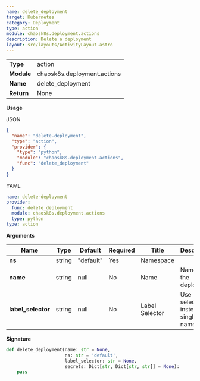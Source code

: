 ```yaml
---
name: delete_deployment
target: Kubernetes
category: Deployment
type: action
module: chaosk8s.deployment.actions
description: Delete a deployment
layout: src/layouts/ActivityLayout.astro
---
```


|            |                             |
| ---------- | --------------------------- |
| **Type**   | action                      |
| **Module** | chaosk8s.deployment.actions |
| **Name**   | delete_deployment           |
| **Return** | None                        |

**Usage**

JSON

```json
{
  "name": "delete-deployment",
  "type": "action",
  "provider": {
    "type": "python",
    "module": "chaosk8s.deployment.actions",
    "func": "delete_deployment"
  }
}
```

YAML

```yaml
name: delete-deployment
provider:
  func: delete_deployment
  module: chaosk8s.deployment.actions
  type: python
type: action
```

**Arguments**

| Name               | Type   | Default   | Required | Title          | Description                            |
| ------------------ | ------ | --------- | -------- | -------------- | -------------------------------------- |
| **ns**             | string | "default" | Yes      | Namespace      |                                        |
| **name**           | string | null      | No       | Name           | Name of the deployment                 |
| **label_selector** | string | null      | No       | Label Selector | Use selectors instead of a single name |

**Signature**

```python
def delete_deployment(name: str = None,
                      ns: str = 'default',
                      label_selector: str = None,
                      secrets: Dict[str, Dict[str, str]] = None):
    pass
```
